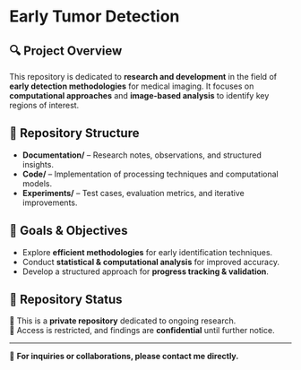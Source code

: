 # Early Tumor Detection  

## 🔍 Project Overview  
This repository is dedicated to **research and development** in the field of **early detection methodologies** for medical imaging. It focuses on **computational approaches** and **image-based analysis** to identify key regions of interest.

## 📂 Repository Structure  
- **Documentation/** – Research notes, observations, and structured insights.  
- **Code/** – Implementation of processing techniques and computational models.  
- **Experiments/** – Test cases, evaluation metrics, and iterative improvements.  

## 🚀 Goals & Objectives  
- Explore **efficient methodologies** for early identification techniques.  
- Conduct **statistical & computational analysis** for improved accuracy.  
- Develop a structured approach for **progress tracking & validation**.  

## 🔐 Repository Status  
🔹 This is a **private repository** dedicated to ongoing research.  
🔹 Access is restricted, and findings are **confidential** until further notice.  

---
📌 **For inquiries or collaborations, please contact me directly.**  
